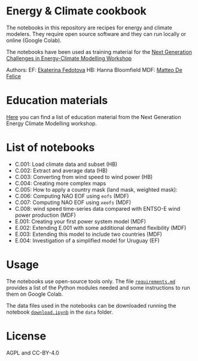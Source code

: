 # Energy & Climate cookbook

The notebooks in this repository are recipes for energy and climate modelers. They require open source software and they can run locally or online (Google Colab). 

The notebooks have been used as training material for the [Next Generation Challenges in Energy-Climate Modelling Workshop](https://research.reading.ac.uk/met-energy/next-generation-challenges-workshop/next-generation-energy-climate-modelling-2024/)

Authors: 
EF: [Ekaterina Fedotova](https://github.com/ekatef)
HB: Hanna Bloomfield
MDF: [Matteo De Felice](https://github.com/matteodefelice)

# Education materials

[Here](Education%20materials.md) you can find a list of education material from the Next Generation Energy Climate Modelling workshop.

# List of notebooks

*   C.001: Load climate data and subset (HB)
*   C.002: Extract and average data (HB)
*   C.003: Converting from wind speed to wind power (HB)
*   C.004: Creating more complex maps
*   C.005: How to apply a country mask (land mask, weighted mask): 
*   C.006: Computing NAO EOF using `eofs` (MDF) 
*   C.007: Computing NAO EOF using `xeofs` (MDF)
*   C.008: wind speed time-series data compared with ENTSO-E wind power production (MDF)
*   E.001: Creating your first power system model (MDF)
*   E.002: Extending E.001 with some additional demand flexibility (MDF)
*   E.003: Extending this model to include two countries (MDF)
*   E.004: Investigation of a simplified model for Uruguay (EF)

# Usage

The notebooks use open-source tools only. The file [`requirements.md`](requirements.md) provides a list of the Python modules needed and some instructions to run them on Google Colab.

The data files used in the notebooks can be downloaded running the notebook [`download.ipynb`](data/download.ipynb) in the `data` folder.

# License
AGPL and CC-BY-4.0